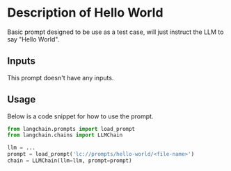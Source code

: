 # Description of Hello World

Basic prompt designed to be use as a test case, will just instruct the LLM to say "Hello World".


## Inputs

This prompt doesn't have any inputs.


## Usage

Below is a code snippet for how to use the prompt.

```python
from langchain.prompts import load_prompt
from langchain.chains import LLMChain

llm = ...
prompt = load_prompt('lc://prompts/hello-world/<file-name>')
chain = LLMChain(llm=llm, prompt=prompt)
```
